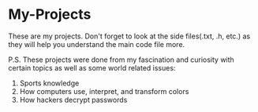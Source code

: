 # My-Projects

These are my projects. Don't forget to look at the side files(.txt, .h, etc.) as they will help you understand the main code file more. 

P.S. These projects were done from my fascination and curiosity with certain topics as well as some world related issues:
   1. Sports knowledge 
   2. How computers use, interpret, and transform colors
   3. How hackers decrypt passwords  
